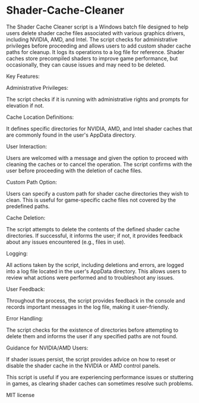 # Shader-Cache-Cleaner

The Shader Cache Cleaner script is a Windows batch file designed to help users delete shader cache files associated with various graphics drivers, including NVIDIA, AMD, and Intel. The script checks for administrative privileges before proceeding and allows users to add custom shader cache paths for cleanup. It logs its operations to a log file for reference. Shader caches store precompiled shaders to improve game performance, but occasionally, they can cause issues and may need to be deleted.


Key Features:


Administrative Privileges:

The script checks if it is running with administrative rights and prompts for elevation if not.


Cache Location Definitions:

It defines specific directories for NVIDIA, AMD, and Intel shader caches that are commonly found in the user's AppData directory.


User Interaction:

Users are welcomed with a message and given the option to proceed with cleaning the caches or to cancel the operation.
The script confirms with the user before proceeding with the deletion of cache files.


Custom Path Option:

Users can specify a custom path for shader cache directories they wish to clean. This is useful for game-specific cache files not covered by the predefined paths.



Cache Deletion:

The script attempts to delete the contents of the defined shader cache directories. If successful, it informs the user; if not, it provides feedback about any issues encountered (e.g., files in use).

Logging:

All actions taken by the script, including deletions and errors, are logged into a log file located in the user's AppData directory. This allows users to review what actions were performed and to troubleshoot any issues.

User Feedback:

Throughout the process, the script provides feedback in the console and records important messages in the log file, making it user-friendly.


Error Handling:

The script checks for the existence of directories before attempting to delete them and informs the user if any specified paths are not found.


Guidance for NVIDIA/AMD Users:

If shader issues persist, the script provides advice on how to reset or disable the shader cache in the NVIDIA or AMD control panels.



This script is useful if you are experiencing performance issues or stuttering in games, as clearing shader caches can sometimes resolve such problems.


MIT license
